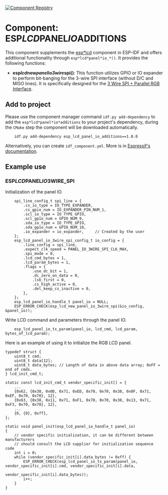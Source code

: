 [![Component Registry](https://components.espressif.com/components/espressif/esp*lcd*panel*io*additions/badge.svg)](https://components.espressif.com/components/espressif/esp*lcd*panel*io*additions)

# Component: ESP*LCD*PANEL*IO*ADDITIONS

This component supplements the [esp*lcd](https://github.com/espressif/esp-idf/blob/master/components/esp*lcd/include/esp*lcd*panel*io.h) component in ESP-IDF and offers additional functionality through `esp*lcd*panel*io_*()`. It provides the following functions:

* **esp*lcd*new*panel*io*3wire*spi()**: This function utilizes GPIO or IO expander to perform bit-banging for the 3-wire SPI interface (without D/C and MISO lines). It is specifically designed for the [3 Wire SPI + Parallel RGB Interface](https://focuslcds.com/3-wire-spi-parallel-rgb-interface-fan4213/).

## Add to project

Please use the component manager command `idf.py add-dependency` to add the `esp*lcd*panel*io*additions` to your project's dependency, during the `CMake` step the component will be downloaded automatically.

```
    idf.py add-dependency esp_lcd_panel_io_additions==1.0.0
```

Alternatively, you can create `idf_component.yml`. More is in [Espressif's documentation](https://docs.espressif.com/projects/esp-idf/en/latest/esp32/api-guides/tools/idf-component-manager.html).

## Example use

### ESP*LCD*PANEL*IO*3WIRE_SPI

Initialization of the panel IO.

```
    spi_line_config_t spi_line = {
        .cs_io_type = IO_TYPE_EXPANDER,
        .cs_gpio_num = IO_EXPANDER_PIN_NUM_1,
        .scl_io_type = IO_TYPE_GPIO,
        .scl_gpio_num = GPIO_NUM_9,
        .sda_io_type = IO_TYPE_GPIO,
        .sda_gpio_num = GPIO_NUM_10,
        .io_expander = io_expander,     // Created by the user
    };
    esp_lcd_panel_io_3wire_spi_config_t io_config = {
        .line_config = spi_line,
        .expect_clk_speed = PANEL_IO_3WIRE_SPI_CLK_MAX,
        .spi_mode = 0,
        .lcd_cmd_bytes = 1,
        .lcd_param_bytes = 1,
        .flags = {
            .use_dc_bit = 1,
            .dc_zero_on_data = 0,
            .lsb_first = 0,
            .cs_high_active = 0,
            .del_keep_cs_inactive = 0,
        },
    };
    esp_lcd_panel_io_handle_t panel_io = NULL;
    ESP_ERROR_CHECK(esp_lcd_new_panel_io_3wire_spi(&io_config, &panel_io));
```

Write LCD command and parameters through the panel IO.

```
    esp_lcd_panel_io_tx_param(panel_io, lcd_cmd, lcd_param, bytes_of_lcd_param);
```

Here is an example of using it to initialize the RGB LCD panel.

```
typedef struct {
    uint8_t cmd;
    uint8_t data[12];
    uint8_t data_bytes; // Length of data in above data array; 0xFF = end of cmds.
} lcd_init_cmd_t;

static const lcd_init_cmd_t vendor_specific_init[] = {
    ...
    {0x62, {0x38, 0x0D, 0x71, 0xED, 0x70, 0x70, 0x38, 0x0F, 0x71, 0xEF, 0x70, 0x70}, 12},
    {0x63, {0x38, 0x11, 0x71, 0xF1, 0x70, 0x70, 0x38, 0x13, 0x71, 0xF3, 0x70, 0x70}, 12},
    ...
    {0, {0}, 0xff},
};

static void panel_init(esp_lcd_panel_io_handle_t panel_io)
{
    // vendor specific initialization, it can be different between manufacturers
    // should consult the LCD supplier for initialization sequence code
    int i = 0;
    while (vendor_specific_init[i].data_bytes != 0xff) {
        ESP_ERROR_CHECK(esp_lcd_panel_io_tx_param(panel_io, vendor_specific_init[i].cmd, vendor_specific_init[i].data,
                                                  vendor_specific_init[i].data_bytes));
        i++;
    }
}
```
